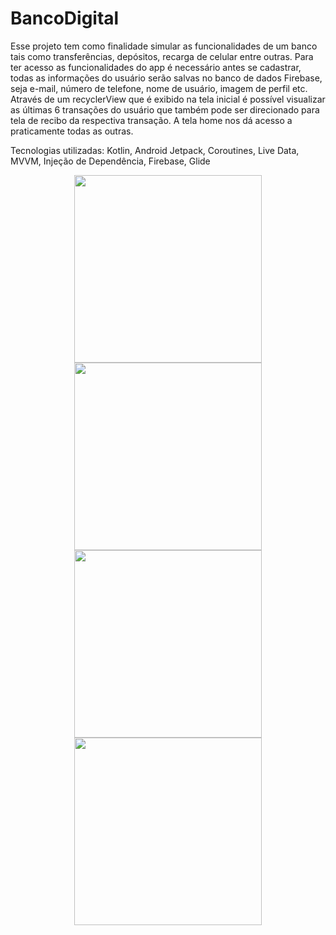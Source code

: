 # BancoDigital

Esse projeto tem como finalidade simular as funcionalidades de um banco tais como transferências, depósitos, recarga de celular entre outras. Para ter acesso as funcionalidades do app é necessário antes se cadastrar, todas as informações do usuário serão salvas no banco de dados Firebase, seja e-mail, número de telefone, nome de usuário, imagem de perfil etc.
Através de um recyclerView que é exibido na tela inicial é possível visualizar as últimas 6 transações do usuário que também pode ser direcionado para tela de recibo da respectiva transação. A tela home nos dá acesso a praticamente todas as outras.

Tecnologias utilizadas: Kotlin, Android Jetpack, Coroutines, Live Data, MVVM, Injeção de Dependência, Firebase, Glide

<div align="center">
<img src="https://github.com/MeiaNoite636/BancoDigital/assets/91136155/79150c09-8eb2-4318-b736-afd2e805bec8" width="300px" />
</div>

<div align="center">
<img src="https://github.com/MeiaNoite636/BancoDigital/assets/91136155/721d267f-6b70-4348-8e2d-1a1f9f3f0509" width="300px" />
</div>

<div align="center">
<img src="https://github.com/MeiaNoite636/BancoDigital/assets/91136155/af8a44e0-fd69-4bbe-b980-fa39fef6a1fa" width="300px" />
</div>

<div align="center">
<img src="https://github.com/MeiaNoite636/BancoDigital/assets/91136155/61977e57-4500-4eae-8d1e-ca0be63765cf" width="300px" />
</div>


